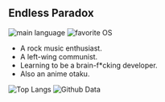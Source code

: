 ## Endless Paradox
![main language](https://img.shields.io/badge/main%20language-Go-00599C?logo=go)
![favorite OS](https://img.shields.io/badge/favorite%20OS-Arch%20Linux-1793D1?logo=archlinux)

- A rock music enthusiast.
- A left-wing communist.
- Learning to be a brain-f*cking developer.
- Also an anime otaku.

![Top Langs](https://github-readme-stats.vercel.app/api/top-langs/?username=EndlessParadox1)
![Github Data](https://github-readme-stats.vercel.app/api?username=EndlessParadox1&show_icons=true)
